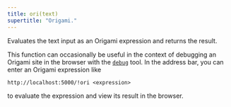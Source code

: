 ```yaml
---
title: ori(text)
supertitle: "Origami."
---
```


Evaluates the text input as an Origami expression and returns the result.

This function can occasionally be useful in the context of debugging an Origami site in the browser with the [`debug`](/builtins/dev/debug.html) tool. In the address bar, you can enter an Origami expression like

```
http://localhost:5000/!ori <expression>
```

to evaluate the expression and view its result in the browser.
